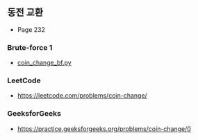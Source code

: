 ## 동전 교환
- Page 232
### Brute-force 1
- [coin_change_bf.py](coin_change_bf.py)

### LeetCode
 - https://leetcode.com/problems/coin-change/
### GeeksforGeeks
- https://practice.geeksforgeeks.org/problems/coin-change/0





